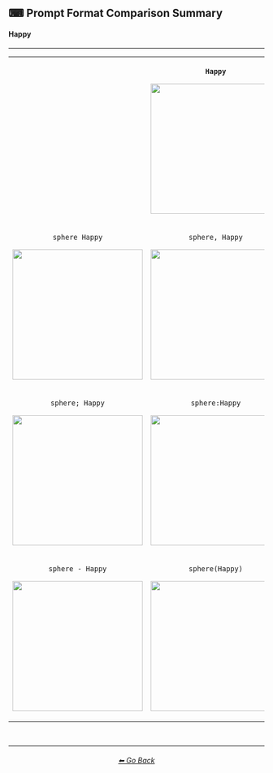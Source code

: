 <h2>⌨ Prompt Format Comparison Summary</h2>
<h4>Happy</h4>

<hr><!--------------->

<div align="center">

<table>
	<tr align=center valign=middle>
		<th>
			<br>
		</th>
		<th>
			<p><code>Happy</code></p><p><img src="https://github.com/willwulfken/MidJourney-Styles-and-Keywords/blob/main/Images/MJ_V2/Summary_Images/Prompt_Format_Comparison/Happy.png?raw=true" width="256" /></p>
		</th>
		<th>
			<br>
		</th>
	</tr>
	<tr align=center valign=middle>
		<td>
			<p><code>sphere Happy</code></p><p><img src="https://github.com/willwulfken/MidJourney-Styles-and-Keywords/blob/main/Images/MJ_V2/Summary_Images/Prompt_Format_Comparison/sphere_Happy.png?raw=true" width="256" /></p>
		</td>
		<td>
			<p><code>sphere, Happy</code></p><p><img src="https://github.com/willwulfken/MidJourney-Styles-and-Keywords/blob/main/Images/MJ_V2/Summary_Images/Prompt_Format_Comparison/sphere-Happy.png?raw=true" width="256" /></p>
		</td>
		<td>
			<p><code>Happy sphere</code></p><p><img src="https://github.com/willwulfken/MidJourney-Styles-and-Keywords/blob/main/Images/MJ_V2/Summary_Images/Prompt_Format_Comparison/Happy_sphere.png?raw=true" width="256" /></p>
		</td>
	</tr>
	<tr align=center valign=middle>
		<td>
			<p><code>sphere; Happy</code></p><p><img src="https://github.com/willwulfken/MidJourney-Styles-and-Keywords/blob/main/Images/MJ_V2/Summary_Images/Prompt_Format_Comparison/sphere-semicolon-Happy.png?raw=true" width="256" /></p>
		</td>
		<td>
			<p><code>sphere:Happy</code></p><p><img src="https://github.com/willwulfken/MidJourney-Styles-and-Keywords/blob/main/Images/MJ_V2/Summary_Images/Prompt_Format_Comparison/sphere-colon-Happy.png?raw=true" width="256" /></p>
		</td>
		<td>
			<p><code>sphere::Happy</code></p><p><img src="https://github.com/willwulfken/MidJourney-Styles-and-Keywords-Reference/blob/main/Images/MJ_V2/Summary_Images/Prompt_Format_Comparison/sphere-double_colon-Happy.png?raw=true" width="256" /></p>
		</td>
	</tr>
	<tr align=center valign=middle>
		<td>
			<p><code>sphere - Happy</code></p><p><img src="https://github.com/willwulfken/MidJourney-Styles-and-Keywords/blob/main/Images/MJ_V2/Summary_Images/Prompt_Format_Comparison/sphere_-_Happy.png?raw=true" width="256" /></p>
		</td>
		<td>
			<p><code>sphere(Happy)</code></p><p><img src="https://github.com/willwulfken/MidJourney-Styles-and-Keywords/blob/main/Images/MJ_V2/Summary_Images/Prompt_Format_Comparison/sphere(Happy).png?raw=true" width="256" /></p>
		</td>
		<td>
			<p><code>sphere in the style of Happy</code></p><p><img src="https://github.com/willwulfken/MidJourney-Styles-and-Keywords/blob/main/Images/MJ_V2/Summary_Images/Prompt_Format_Comparison/sphere_inthestyleofHappy.png?raw=true" width="256" /></p>
		</td>
	</tr>
</table>

</div>

<br>


<hr><!--------------->
<div align="center">
<h6><a href="https://github.com/willwulfken/MidJourney-Styles-and-Keywords-Reference/blob/main/Pages/MJ_V2/Summary_Pages/Prompt_Format_Comparison.md">⬅ Go Back</a></h6>
</div>